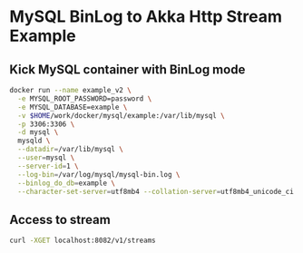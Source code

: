 # MySQL BinLog to Akka Http Stream Example

## Kick MySQL container with BinLog mode

```sh
docker run --name example_v2 \
  -e MYSQL_ROOT_PASSWORD=password \
  -e MYSQL_DATABASE=example \
  -v $HOME/work/docker/mysql/example:/var/lib/mysql \
  -p 3306:3306 \
  -d mysql \
  mysqld \
  --datadir=/var/lib/mysql \
  --user=mysql \
  --server-id=1 \
  --log-bin=/var/log/mysql/mysql-bin.log \
  --binlog_do_db=example \
  --character-set-server=utf8mb4 --collation-server=utf8mb4_unicode_ci
```

## Access to stream

```sh
curl -XGET localhost:8082/v1/streams
```